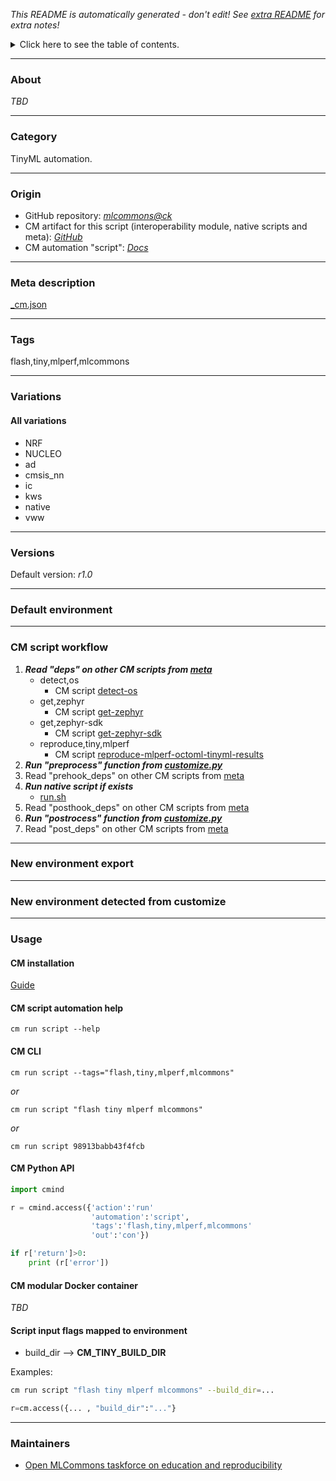 *This README is automatically generated - don't edit! See [extra README](README-extra.md) for extra notes!*

<details>
<summary>Click here to see the table of contents.</summary>

* [About](#about)
* [Category](#category)
* [Origin](#origin)
* [Meta description](#meta-description)
* [Tags](#tags)
* [Variations](#variations)
  * [ All variations](#all-variations)
* [Versions](#versions)
* [Default environment](#default-environment)
* [CM script workflow](#cm-script-workflow)
* [New environment export](#new-environment-export)
* [New environment detected from customize](#new-environment-detected-from-customize)
* [Usage](#usage)
  * [ CM installation](#cm-installation)
  * [ CM script automation help](#cm-script-automation-help)
  * [ CM CLI](#cm-cli)
  * [ CM Python API](#cm-python-api)
  * [ CM modular Docker container](#cm-modular-docker-container)
  * [ Script input flags mapped to environment](#script-input-flags-mapped-to-environment)
* [Maintainers](#maintainers)

</details>

___
### About

*TBD*
___
### Category

TinyML automation.
___
### Origin

* GitHub repository: *[mlcommons@ck](https://github.com/mlcommons/ck/tree/master/cm-mlops)*
* CM artifact for this script (interoperability module, native scripts and meta): *[GitHub](https://github.com/mlcommons/ck/tree/master/cm-mlops/script/flash-tinyml-binary)*
* CM automation "script": *[Docs](https://github.com/octoml/ck/blob/master/docs/list_of_automations.md#script)*

___
### Meta description
[_cm.json](_cm.json)

___
### Tags
flash,tiny,mlperf,mlcommons

___
### Variations
#### All variations
* NRF
* NUCLEO
* ad
* cmsis_nn
* ic
* kws
* native
* vww
___
### Versions
Default version: *r1.0*

___
### Default environment

___
### CM script workflow

  1. ***Read "deps" on other CM scripts from [meta](https://github.com/mlcommons/ck/tree/master/cm-mlops/script/flash-tinyml-binary/_cm.json)***
     * detect,os
       - CM script [detect-os](https://github.com/mlcommons/ck/tree/master/cm-mlops/script/detect-os)
     * get,zephyr
       - CM script [get-zephyr](https://github.com/mlcommons/ck/tree/master/cm-mlops/script/get-zephyr)
     * get,zephyr-sdk
       - CM script [get-zephyr-sdk](https://github.com/mlcommons/ck/tree/master/cm-mlops/script/get-zephyr-sdk)
     * reproduce,tiny,mlperf
       - CM script [reproduce-mlperf-octoml-tinyml-results](https://github.com/mlcommons/ck/tree/master/cm-mlops/script/reproduce-mlperf-octoml-tinyml-results)
  1. ***Run "preprocess" function from [customize.py](https://github.com/mlcommons/ck/tree/master/cm-mlops/script/flash-tinyml-binary/customize.py)***
  1. Read "prehook_deps" on other CM scripts from [meta](https://github.com/mlcommons/ck/tree/master/cm-mlops/script/flash-tinyml-binary/_cm.json)
  1. ***Run native script if exists***
     * [run.sh](https://github.com/mlcommons/ck/tree/master/cm-mlops/script/flash-tinyml-binary/run.sh)
  1. Read "posthook_deps" on other CM scripts from [meta](https://github.com/mlcommons/ck/tree/master/cm-mlops/script/flash-tinyml-binary/_cm.json)
  1. ***Run "postrocess" function from [customize.py](https://github.com/mlcommons/ck/tree/master/cm-mlops/script/flash-tinyml-binary/customize.py)***
  1. Read "post_deps" on other CM scripts from [meta](https://github.com/mlcommons/ck/tree/master/cm-mlops/script/flash-tinyml-binary/_cm.json)
___
### New environment export

___
### New environment detected from customize

___
### Usage

#### CM installation
[Guide](https://github.com/mlcommons/ck/blob/master/docs/installation.md)

#### CM script automation help
```cm run script --help```

#### CM CLI
`cm run script --tags="flash,tiny,mlperf,mlcommons"`

*or*

`cm run script "flash tiny mlperf mlcommons"`

*or*

`cm run script 98913babb43f4fcb`

#### CM Python API

```python
import cmind

r = cmind.access({'action':'run'
                  'automation':'script',
                  'tags':'flash,tiny,mlperf,mlcommons'
                  'out':'con'})

if r['return']>0:
    print (r['error'])
```

#### CM modular Docker container
*TBD*

#### Script input flags mapped to environment

* build_dir --> **CM_TINY_BUILD_DIR**

Examples:

```bash
cm run script "flash tiny mlperf mlcommons" --build_dir=...
```
```python
r=cm.access({... , "build_dir":"..."}
```
___
### Maintainers

* [Open MLCommons taskforce on education and reproducibility](https://github.com/mlcommons/ck/blob/master/docs/mlperf-education-workgroup.md)